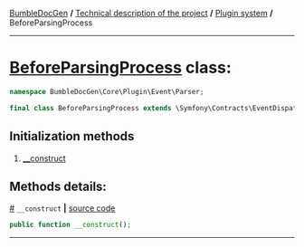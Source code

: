 [BumbleDocGen](/docs/README.md) **/**
[Technical description of the project](/docs/tech/readme.md) **/**
[Plugin system](/docs/tech/04_pluginSystem.md) **/**
BeforeParsingProcess

---


# [BeforeParsingProcess](https://github.com/bumble-tech/bumble-doc-gen/blob/master/src/Core/Plugin/Event/Parser/BeforeParsingProcess.php#L9) class:

```php
namespace BumbleDocGen\Core\Plugin\Event\Parser;

final class BeforeParsingProcess extends \Symfony\Contracts\EventDispatcher\Event
```

## Initialization methods

1. [__construct](#m-construct) 

## Methods details:

<a name="m-construct" href="#m-construct">#</a> `__construct`  **|** [source code](https://github.com/bumble-tech/bumble-doc-gen/blob/master/src/Core/Plugin/Event/Parser/BeforeParsingProcess.php#L11)
```php
public function __construct();
```

---
